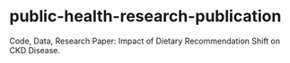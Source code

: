 # public-health-research-publication
Code, Data, Research Paper: Impact of Dietary Recommendation Shift on CKD Disease.

